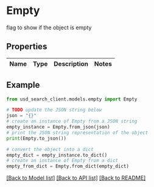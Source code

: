 # Empty

flag to show if the object is empty

## Properties

Name | Type | Description | Notes
------------ | ------------- | ------------- | -------------

## Example

```python
from usd_search_client.models.empty import Empty

# TODO update the JSON string below
json = "{}"
# create an instance of Empty from a JSON string
empty_instance = Empty.from_json(json)
# print the JSON string representation of the object
print(Empty.to_json())

# convert the object into a dict
empty_dict = empty_instance.to_dict()
# create an instance of Empty from a dict
empty_from_dict = Empty.from_dict(empty_dict)
```
[[Back to Model list]](../README.md#documentation-for-models) [[Back to API list]](../README.md#documentation-for-api-endpoints) [[Back to README]](../README.md)


